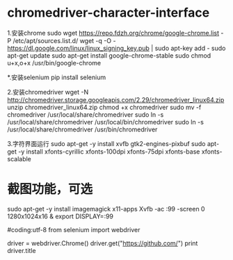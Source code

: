 # chromedriver-character-interface

1.安装chrome
  sudo wget https://repo.fdzh.org/chrome/google-chrome.list -P /etc/apt/sources.list.d/
  wget -q -O - https://dl.google.com/linux/linux_signing_key.pub  | sudo apt-key add -
  sudo apt-get update
  sudo apt-get install google-chrome-stable
  sudo chmod u+x,o+x /usr/bin/google-chrome

*.安装selenium
  pip install selenium

2.安装chromedriver
  wget -N http://chromedriver.storage.googleapis.com/2.29/chromedriver_linux64.zip
  unzip chromedriver_linux64.zip
  chmod +x chromedriver
  sudo mv -f chromedriver /usr/local/share/chromedriver
  sudo ln -s /usr/local/share/chromedriver /usr/local/bin/chromedriver
  sudo ln -s /usr/local/share/chromedriver /usr/bin/chromedriver

3.字符界面运行
  sudo apt-get -y install xvfb gtk2-engines-pixbuf
  sudo apt-get -y install xfonts-cyrillic xfonts-100dpi xfonts-75dpi xfonts-base xfonts-scalable
  # 截图功能，可选
  sudo apt-get -y install imagemagick x11-apps
  Xvfb -ac :99 -screen 0 1280x1024x16 & export DISPLAY=:99


#coding:utf-8
from selenium import webdriver

driver = webdriver.Chrome()
driver.get("https://github.com/")
print driver.title
